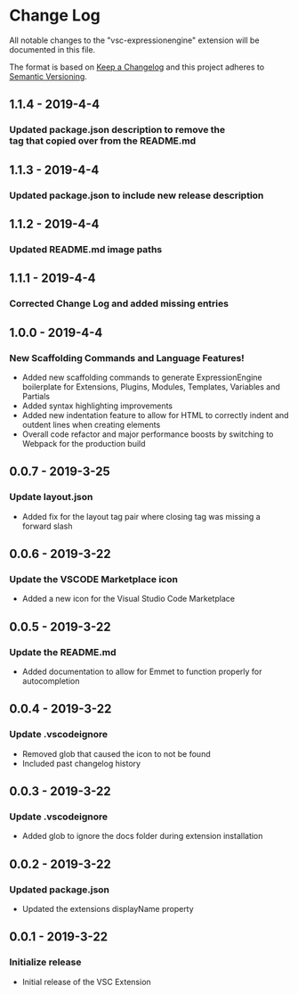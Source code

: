 # Change Log

All notable changes to the "vsc-expressionengine" extension will be documented in this file.

The format is based on [Keep a Changelog](http://keepachangelog.com/en/1.0.0/)
and this project adheres to [Semantic Versioning](http://semver.org/spec/v2.0.0.html).

## 1.1.4 - 2019-4-4
### Updated package.json description to remove the <br> tag that copied over from the README.md

## 1.1.3 - 2019-4-4
### Updated package.json to include new release description

## 1.1.2 - 2019-4-4
### Updated README.md image paths

## 1.1.1 - 2019-4-4
### Corrected Change Log and added missing entries

## 1.0.0 - 2019-4-4
### New Scaffolding Commands and Language Features!
- Added new scaffolding commands to generate ExpressionEngine boilerplate for Extensions, Plugins, Modules, Templates, Variables and Partials
- Added syntax highlighting improvements
- Added new indentation feature to allow for HTML to correctly indent and outdent lines when creating elements
- Overall code refactor and major performance boosts by switching to Webpack for the production build

## 0.0.7 - 2019-3-25
### Update layout.json
- Added fix for the layout tag pair where closing tag was missing a forward slash

## 0.0.6 - 2019-3-22
### Update the VSCODE Marketplace icon
- Added a new icon for the Visual Studio Code Marketplace

## 0.0.5 - 2019-3-22
### Update the README.md
- Added documentation to allow for Emmet to function properly for autocompletion

## 0.0.4 - 2019-3-22
### Update .vscodeignore
- Removed glob that caused the icon to not be found
- Included past changelog history

## 0.0.3 - 2019-3-22
### Update .vscodeignore
- Added glob to ignore the docs folder during extension installation

## 0.0.2 - 2019-3-22
### Updated package.json
- Updated the extensions displayName property

## 0.0.1 - 2019-3-22
### Initialize release
- Initial release of the VSC Extension